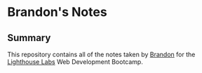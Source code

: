 # Brandon's Notes

## Summary

This repository contains all of the notes taken by [Brandon](github.com/frame) for the [Lighthouse Labs](lighthouselabs.ca/) Web Development Bootcamp.